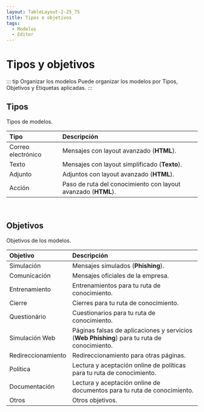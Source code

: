 ```yaml
---
layout: TableLayout-2-25_75
title: Tipos e objetivos
tags:
  - Modelos
  - Editor
---
```

# Tipos y objetivos

::: tip Organizar los modelos
Puede organizar los modelos por Tipos, Objetivos y Etiquetas aplicadas.
:::

## Tipos

Tipos de modelos.

| Tipo | Descripción |
| :--- | :--- |
| Correo electrónico | Mensajes con layout avanzado (**HTML**). |
| Texto | Mensajes con layout simplificado (**Texto**). |
| Adjunto | Adjuntos con layout avanzado (**HTML**). |
| Acción | Paso de ruta del conocimiento con layout avanzado (**HTML**). |
<br>

## Objetivos

Objetivos de los modelos.

| Objetivo | Descripción |
| :--- | :--- |
| Simulación | Mensajes simulados (**Phishing**). |
| Comunicación | Mensajes oficiales de la empresa. |
| Entrenamiento | Entrenamientos para tu ruta de conocimiento. |
| Cierre | Cierres para tu ruta de conocimiento. |
| Questionário | Cuestionarios para tu ruta de conocimiento. |
| Simulación Web | Páginas falsas de aplicaciones y servicios (**Web Phishing**) para tu ruta de conocimiento. |
| Redireccionamiento | Redireccionamiento para otras páginas. |
| Política | Lectura y aceptación online de políticas para tu ruta de conocimiento. |
| Documentación | Lectura y aceptación online de documentos para tu ruta de conocimiento. |
| Otros | Otros objetivos. |
<br>

